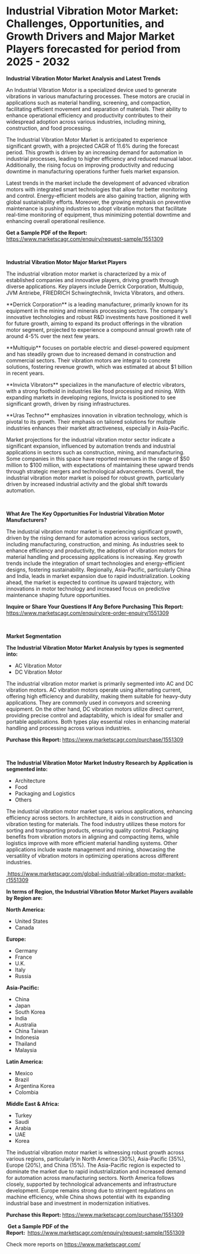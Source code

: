 <p><h1>Industrial Vibration Motor Market: Challenges, Opportunities, and Growth Drivers and Major Market Players forecasted for period from 2025 - 2032</h1></p><p><strong>Industrial Vibration Motor Market Analysis and Latest Trends</strong></p>
<p><p>An Industrial Vibration Motor is a specialized device used to generate vibrations in various manufacturing processes. These motors are crucial in applications such as material handling, screening, and compaction, facilitating efficient movement and separation of materials. Their ability to enhance operational efficiency and productivity contributes to their widespread adoption across various industries, including mining, construction, and food processing.</p><p>The Industrial Vibration Motor Market is anticipated to experience significant growth, with a projected CAGR of 11.6% during the forecast period. This growth is driven by an increasing demand for automation in industrial processes, leading to higher efficiency and reduced manual labor. Additionally, the rising focus on improving productivity and reducing downtime in manufacturing operations further fuels market expansion.</p><p>Latest trends in the market include the development of advanced vibration motors with integrated smart technologies that allow for better monitoring and control. Energy-efficient models are also gaining traction, aligning with global sustainability efforts. Moreover, the growing emphasis on preventive maintenance is pushing industries to adopt vibration motors that facilitate real-time monitoring of equipment, thus minimizing potential downtime and enhancing overall operational resilience.</p></p>
<p><strong>Get a Sample PDF of the Report:&nbsp;</strong> <a href="https://www.marketscagr.com/enquiry/request-sample/1551309?utm_campaign=2342&utm_medium=2&utm_source=Github&utm_content=ia&utm_term=16022025&utm_id=industrial-vibration-motor">https://www.marketscagr.com/enquiry/request-sample/1551309</a></p>
<p>&nbsp;</p>
<p><strong>Industrial Vibration Motor Major Market Players</strong></p>
<p><p>The industrial vibration motor market is characterized by a mix of established companies and innovative players, driving growth through diverse applications. Key players include Derrick Corporation, Multiquip, JVM Antriebe, FRIEDRICH Schwingtechnik, Invicta Vibrators, and others. </p><p>**Derrick Corporation** is a leading manufacturer, primarily known for its equipment in the mining and minerals processing sectors. The company's innovative technologies and robust R&D investments have positioned it well for future growth, aiming to expand its product offerings in the vibration motor segment, projected to experience a compound annual growth rate of around 4-5% over the next few years.</p><p>**Multiquip** focuses on portable electric and diesel-powered equipment and has steadily grown due to increased demand in construction and commercial sectors. Their vibration motors are integral to concrete solutions, fostering revenue growth, which was estimated at about $1 billion in recent years.</p><p>**Invicta Vibrators** specializes in the manufacture of electric vibrators, with a strong foothold in industries like food processing and mining. With expanding markets in developing regions, Invicta is positioned to see significant growth, driven by rising infrastructures.</p><p>**Uras Techno** emphasizes innovation in vibration technology, which is pivotal to its growth. Their emphasis on tailored solutions for multiple industries enhances their market attractiveness, especially in Asia-Pacific.</p><p>Market projections for the industrial vibration motor sector indicate a significant expansion, influenced by automation trends and industrial applications in sectors such as construction, mining, and manufacturing. Some companies in this space have reported revenues in the range of $50 million to $100 million, with expectations of maintaining these upward trends through strategic mergers and technological advancements. Overall, the industrial vibration motor market is poised for robust growth, particularly driven by increased industrial activity and the global shift towards automation.</p></p>
<p>&nbsp;</p>
<p><strong>What Are The Key Opportunities For Industrial Vibration Motor Manufacturers?</strong></p>
<p><p>The industrial vibration motor market is experiencing significant growth, driven by the rising demand for automation across various sectors, including manufacturing, construction, and mining. As industries seek to enhance efficiency and productivity, the adoption of vibration motors for material handling and processing applications is increasing. Key growth trends include the integration of smart technologies and energy-efficient designs, fostering sustainability. Regionally, Asia-Pacific, particularly China and India, leads in market expansion due to rapid industrialization. Looking ahead, the market is expected to continue its upward trajectory, with innovations in motor technology and increased focus on predictive maintenance shaping future opportunities.</p></p>
<p><strong>Inquire or Share Your Questions If Any Before Purchasing This Report:</strong> <a href="https://www.marketscagr.com/enquiry/pre-order-enquiry/1551309?utm_campaign=2342&utm_medium=2&utm_source=Github&utm_content=ia&utm_term=16022025&utm_id=industrial-vibration-motor">https://www.marketscagr.com/enquiry/pre-order-enquiry/1551309</a></p>
<p>&nbsp;</p>
<p><strong>Market Segmentation</strong></p>
<p><strong>The Industrial Vibration Motor Market Analysis by types is segmented into:</strong></p>
<p><ul><li>AC Vibration Motor</li><li>DC Vibration Motor</li></ul></p>
<p><p>The industrial vibration motor market is primarily segmented into AC and DC vibration motors. AC vibration motors operate using alternating current, offering high efficiency and durability, making them suitable for heavy-duty applications. They are commonly used in conveyors and screening equipment. On the other hand, DC vibration motors utilize direct current, providing precise control and adaptability, which is ideal for smaller and portable applications. Both types play essential roles in enhancing material handling and processing across various industries.</p></p>
<p><strong>Purchase this Report:&nbsp;</strong><a href="https://www.marketscagr.com/purchase/1551309?utm_campaign=2342&utm_medium=2&utm_source=Github&utm_content=ia&utm_term=16022025&utm_id=industrial-vibration-motor">https://www.marketscagr.com/purchase/1551309</a></p>
<p>&nbsp;</p>
<p><strong>The Industrial Vibration Motor Market Industry Research by Application is segmented into:</strong></p>
<p><ul><li>Architecture</li><li>Food</li><li>Packaging and Logistics</li><li>Others</li></ul></p>
<p><p>The industrial vibration motor market spans various applications, enhancing efficiency across sectors. In architecture, it aids in construction and vibration testing for materials. The food industry utilizes these motors for sorting and transporting products, ensuring quality control. Packaging benefits from vibration motors in aligning and compacting items, while logistics improve with more efficient material handling systems. Other applications include waste management and mining, showcasing the versatility of vibration motors in optimizing operations across different industries.</p></p>
<p><a href="https://www.marketscagr.com/global-industrial-vibration-motor-market-r1551309?utm_campaign=2342&utm_medium=2&utm_source=Github&utm_content=ia&utm_term=16022025&utm_id=industrial-vibration-motor">&nbsp;https://www.marketscagr.com/global-industrial-vibration-motor-market-r1551309</a></p>
<p><strong>In terms of Region, the Industrial Vibration Motor Market Players available by Region are:</strong></p>
<p>
    <p> <strong> North America: </strong>
        <ul>
            <li>United States</li>
            <li>Canada</li>
        </ul>
        </p> 
    <p> <strong> Europe: </strong>
        <ul>
            <li>Germany</li>
            <li>France</li>
            <li>U.K.</li>
            <li>Italy</li>
            <li>Russia</li>
        </ul>
        </p> 
    <p> <strong> Asia-Pacific: </strong>
        <ul>
            <li>China</li>
            <li>Japan</li>
            <li>South Korea</li>
            <li>India</li>
            <li>Australia</li>
            <li>China Taiwan</li>
            <li>Indonesia</li>
            <li>Thailand</li>
            <li>Malaysia</li>
        </ul>
        </p> 
    <p> <strong> Latin America: </strong>
        <ul>
            <li>Mexico</li>
            <li>Brazil</li>
            <li>Argentina Korea</li>
            <li>Colombia</li>
        </ul>
        </p> 
    <p> <strong> Middle East & Africa: </strong>
        <ul>
            <li>Turkey</li>
            <li>Saudi</li>
            <li>Arabia</li>
            <li>UAE</li>
            <li>Korea</li>
        </ul>
    </p>
    </p>
<p><p>The industrial vibration motor market is witnessing robust growth across various regions, particularly in North America (30%), Asia-Pacific (35%), Europe (20%), and China (15%). The Asia-Pacific region is expected to dominate the market due to rapid industrialization and increased demand for automation across manufacturing sectors. North America follows closely, supported by technological advancements and infrastructure development. Europe remains strong due to stringent regulations on machine efficiency, while China shows potential with its expanding industrial base and investment in modernization initiatives.</p></p>
<p><strong>Purchase this Report: </strong><a href="https://www.marketscagr.com/purchase/1551309?utm_campaign=2342&utm_medium=2&utm_source=Github&utm_content=ia&utm_term=16022025&utm_id=industrial-vibration-motor">https://www.marketscagr.com/purchase/1551309</a></p>
<p>&nbsp;<strong>Get a Sample PDF of the Report:&nbsp;&nbsp;</strong><a href="https://www.marketscagr.com/enquiry/request-sample/1551309?utm_campaign=2342&utm_medium=2&utm_source=Github&utm_content=ia&utm_term=16022025&utm_id=industrial-vibration-motor">https://www.marketscagr.com/enquiry/request-sample/1551309</a></p>
<p><strong></strong></p>
<p>Check more reports on <a href="https://www.marketscagr.com/?utm_campaign=2342&utm_medium=2&utm_source=Github&utm_content=ia&utm_term=16022025&utm_id=industrial-vibration-motor">https://www.marketscagr.com/</a></p>